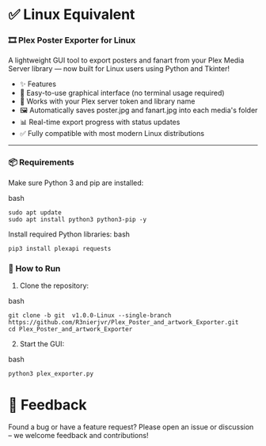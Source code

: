 # ✅ Linux Equivalent
### 🎞️ Plex Poster Exporter for Linux
A lightweight GUI tool to export posters and fanart from your Plex Media Server library — now built for Linux users using Python and Tkinter!

- ✨ Features
- 🧠 Easy-to-use graphical interface (no terminal usage required)
- 🔐 Works with your Plex server token and library name
- 🖼️ Automatically saves poster.jpg and fanart.jpg into each media's folder
- 📊 Real-time export progress with status updates
- ✅ Fully compatible with most modern Linux distributions

---------------------------------------------------------  

### 📦 Requirements
Make sure Python 3 and pip are installed:

bash
```
sudo apt update
sudo apt install python3 python3-pip -y
```  
Install required Python libraries:
bash
```
pip3 install plexapi requests
```

### 🚀 How to Run
1. Clone the repository:
   
bash
```
git clone -b git  v1.0.0-Linux --single-branch https://github.com/R3nierjvr/Plex_Poster_and_artwork_Exporter.git
cd Plex_Poster_and_artwork_Exporter
```

2. Start the GUI:

bash
```
python3 plex_exporter.py
```

# 📣 Feedback
Found a bug or have a feature request? Please open an issue or discussion – we welcome feedback and contributions!

